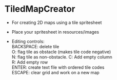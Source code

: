 # TiledMapCreator
- For creating 2D maps using a tile spritesheet

- Place your spritesheet in resources/images

- Editing controls:  
BACKSPACE: delete tile  
O: flag tile as obstacle (makes tile code negative)  
N: flag tile as non-obstacle. C: Add empty column  
R: Add empty row  
ENTER: create text file with ordered tile codes  
ESCAPE: clear grid and work on a new map
